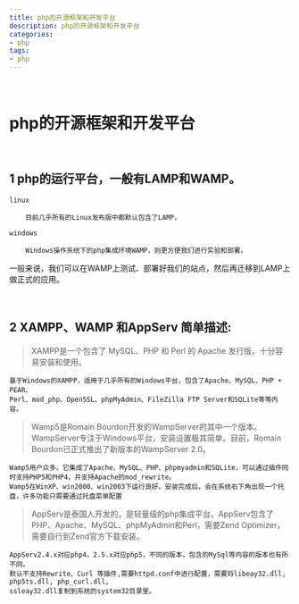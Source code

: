 ```yaml
---
title: php的开源框架和开发平台
description: php的开源框架和开发平台
categories:
- php
tags:
- php
---
```


<br>


# php的开源框架和开发平台

<br>


## 1 php的运行平台，一般有LAMP和WAMP。


	linux 

		目前几乎所有的Linux发布版中都默认包含了LAMP，

	windows
		
		Windows操作系统下的php集成环境WAMP，则更方便我们进行实验和部署。


一般来说，我们可以在WAMP上测试、部署好我们的站点，然后再迁移到LAMP上做正式的应用。


<br>

## 2 XAMPP、WAMP 和AppServ 简单描述:



>XAMPP是一个包含了 MySQL、PHP 和 Perl 的 Apache 发行版，十分容易安装和使用。

    基于Windows的XAMPP，适用于几乎所有的Windows平台，包含了Apache、MySQL、PHP + PEAR、
    Perl、mod_php、OpenSSL、phpMyAdmin、FileZilla FTP Server和SQLite等等内容。


>Wamp5是Romain Bourdon开发的WampServer的其中一个版本。WampServer专注于Windows平台，安装设置极其简单。目前，Romain Bourdon已正式推出了新版本的WampServer 2.0。

    Wamp5用户众多，它集成了Apache、MySQL、PHP、phpmyadmin和SQLite，可以通过插件同时支持PHP5和PHP4，并支持Apache的mod_rewrite。
    Wamp5在WinXP、win2000、win2003下运行良好。安装完成后，会在系统右下角出现一个托盘，许多功能只需要通过托盘菜单配置


>AppServ是泰国人开发的，是轻量级的php集成平台。AppServ包含了PHP、Apache、MySQL、phpMyAdmin和Perl，需要Zend Optimizer，需要自行到Zend官方下载安装。

	AppServ2.4.x对应php4，2.5.x对应php5，不同的版本，包含的MySql等内容的版本也有所不同。
    默认不支持Rewrite、Curl 等插件,需要httpd.conf中进行配置，需要将libeay32.dll, php5ts.dll, php_curl.dll,
    ssleay32.dll复制到系统的system32目录里。
